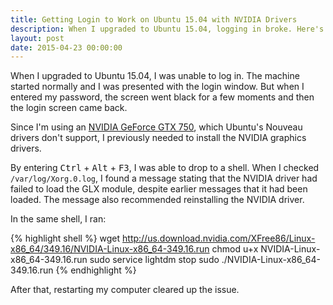 ```yaml
---
title: Getting Login to Work on Ubuntu 15.04 with NVIDIA Drivers
description: When I upgraded to Ubuntu 15.04, logging in broke. Here's how I fixed it.
layout: post
date: 2015-04-23 00:00:00
---
```


When I upgraded to Ubuntu 15.04, I was unable to log in. The machine started normally and I was presented with the login window. But when I entered my password, the screen went black for a few moments and then the login screen came back.

<!--more-->

Since I'm using an [NVIDIA GeForce GTX 750](http://www.geforce.com/hardware/desktop-gpus/geforce-gtx-750), which Ubuntu's Nouveau drivers don't support, I previously needed to install the NVIDIA graphics drivers.

By entering <kbd>Ctrl</kbd> + <kbd>Alt</kbd> + <kbd>F3</kbd>, I was able to drop to a shell. When I checked `/var/log/Xorg.0.log`, I found a message stating that the NVIDIA driver had failed to load the GLX module, despite earlier messages that it had been loaded. The message also recommended reinstalling the NVIDIA driver.

In the same shell, I ran:

{% highlight shell %}
wget http://us.download.nvidia.com/XFree86/Linux-x86_64/349.16/NVIDIA-Linux-x86_64-349.16.run
chmod u+x NVIDIA-Linux-x86_64-349.16.run
sudo service lightdm stop
sudo ./NVIDIA-Linux-x86_64-349.16.run
{% endhighlight %}

After that, restarting my computer cleared up the issue.
